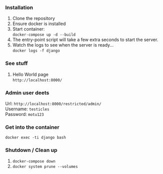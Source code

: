 ### Installation
1. Clone the repository
2. Ensure docker is installed 
3. Start container:  
    `docker-compose up -d --build`
4. The entry-point script will take a few extra seconds to start the server.
5. Watch the logs to see when the server is ready...  
    `docker logs -f django`    
 
### See stuff
1. Hello World page  
    `http://localhost:8000/`
    
### Admin user deets
Url: `http://localhost:8000/restricted/admin/`  
Username: `testicles`  
Password: `motu123`

### Get into the container
`docker exec -ti django bash`

### Shutdown / Clean up
1. `docker-compose down`  
2. `docker system prune --volumes`

